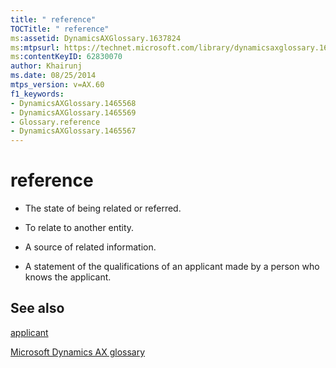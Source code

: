 ```yaml
---
title: " reference"
TOCTitle: " reference"
ms:assetid: DynamicsAXGlossary.1637824
ms:mtpsurl: https://technet.microsoft.com/library/dynamicsaxglossary.1637824(v=AX.60)
ms:contentKeyID: 62830070
author: Khairunj
ms.date: 08/25/2014
mtps_version: v=AX.60
f1_keywords:
- DynamicsAXGlossary.1465568
- DynamicsAXGlossary.1465569
- Glossary.reference
- DynamicsAXGlossary.1465567
---
```


# reference

  - The state of being related or referred.

  - To relate to another entity.

  - A source of related information.

  - A statement of the qualifications of an applicant made by a person who knows the applicant.

## See also

[applicant](applicant.md)

[Microsoft Dynamics AX glossary](glossary/microsoft-dynamics-ax-glossary.md)

  


